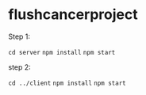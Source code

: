 # flushcancerproject

Step 1:

```cd server```
```npm install```
```npm start```

step 2:

 ```cd ../client```
 ```npm install```
 ```npm start```
 
